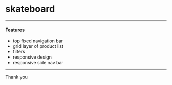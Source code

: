# skateboard
---
#### Features
* top fixed navigation bar
* grid layer of product list
* filters
* responsive design
* responsive side nav bar 

---

Thank you
